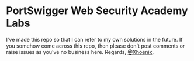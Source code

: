 # PortSwigger Web Security Academy Labs

I've made this repo so that I can refer to my own solutions in the future. If you somehow come across this repo, then please don't post comments or raise issues as you've no business here. Regards, [@Xhoenix](https://github.com/Xhoenix).
